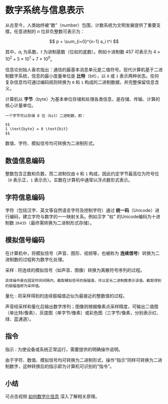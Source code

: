 # 数字系统与信息表示

从古至今，人类始终被“数”（number）包围，计数系统为文明发展提供了重要支撑。任意进制的 $n$ 位非负整数可表示为：

$$
p = \sum_{i=0}^{n-1} a_i t^i
$$

其中，$a_i$ 为系数，$t$ 为进制基数（位权的底数）。例如十进制数 $457$ 可表示为 $4 \times 10^2 + 5 \times 10^1 + 7 \times 10^0$。

信息论创始人香农指出：通信的最基本消息单元是二值符号。现代计算机基于二进制数字系统，信息的最小度量单位是 **比特**（bit），以 `0` 或 `1` 表示两种状态。任何复杂信息均可通过编码规则转换为 `0` 和 `1` 构成的二进制数据，并完整保留信息含义。

计算机以 **字节**（byte）为基本单位存储和处理各类信息，是存储、传输、计算的核心计量单位。

```{note}
一个字节可以存储 8 位（bit）二进制数，即：

$$
1 \text{byte} = 8 \text{bit}
$$
```

数值、字符、模拟信号均可转换为二进制形式。

## 数值信息编码

整数包含正数和负数，而二进制仅由 `0` 和 `1` 构成，因此约定字节最高位为符号位（`0` 表示正，`1` 表示负）。实数在计算机中通常以浮点数形式表示。

## 字符信息编码

字符（包括汉字、英文等自然语言字符及控制字符）通过 **统一码**（Unicode）进行编码，建立字符与数字的一一映射关系。例如汉字 "权" 的Unicode编码为十进制数 `26435`（最终需转换为二进制形式存储）。

## 模拟信号编码

在计算机中，将模拟信号（声音、图形、视频等，也被称为 **连续信号**）转换为二进制数的过程称为数字化处理。

采样
:   将连续的模拟信号（如声音、图像）转换为离散符号序列的过程。

    具体操作是在固定时间间隔内，截取模拟信号的振幅值，并以定长二进制数表示该值。截取得到的振幅值即为采样值。

量化
:   将采样得到的连续振幅值近似为最接近的整数值的过程。

声音经采样和量化后输出数字序列；图像则根据像素点采样精度，可输出二值图（单比特/像素）、灰度图（单字节/像素）或彩色图（三字节/像素，分别表示红、绿、蓝通道）。

## 指令

指示
:   为使设备或系统正常运行，需要提供的明确操作说明。

由于字符、数值、模拟信号均可转换为二进制形式，操作“指示”同样可转换为二进制数字，这种转换后的指示即为计算机可识别的“指令”。

## 小结

可点击视频 [如何数字化信息](https://www.zhihu.com/zvideo/1456755277366792192) 深入了解相关原理。
